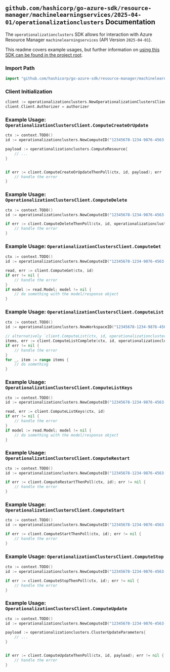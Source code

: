 
## `github.com/hashicorp/go-azure-sdk/resource-manager/machinelearningservices/2025-04-01/operationalizationclusters` Documentation

The `operationalizationclusters` SDK allows for interaction with Azure Resource Manager `machinelearningservices` (API Version `2025-04-01`).

This readme covers example usages, but further information on [using this SDK can be found in the project root](https://github.com/hashicorp/go-azure-sdk/tree/main/docs).

### Import Path

```go
import "github.com/hashicorp/go-azure-sdk/resource-manager/machinelearningservices/2025-04-01/operationalizationclusters"
```


### Client Initialization

```go
client := operationalizationclusters.NewOperationalizationClustersClientWithBaseURI("https://management.azure.com")
client.Client.Authorizer = authorizer
```


### Example Usage: `OperationalizationClustersClient.ComputeCreateOrUpdate`

```go
ctx := context.TODO()
id := operationalizationclusters.NewComputeID("12345678-1234-9876-4563-123456789012", "example-resource-group", "workspaceName", "computeName")

payload := operationalizationclusters.ComputeResource{
	// ...
}


if err := client.ComputeCreateOrUpdateThenPoll(ctx, id, payload); err != nil {
	// handle the error
}
```


### Example Usage: `OperationalizationClustersClient.ComputeDelete`

```go
ctx := context.TODO()
id := operationalizationclusters.NewComputeID("12345678-1234-9876-4563-123456789012", "example-resource-group", "workspaceName", "computeName")

if err := client.ComputeDeleteThenPoll(ctx, id, operationalizationclusters.DefaultComputeDeleteOperationOptions()); err != nil {
	// handle the error
}
```


### Example Usage: `OperationalizationClustersClient.ComputeGet`

```go
ctx := context.TODO()
id := operationalizationclusters.NewComputeID("12345678-1234-9876-4563-123456789012", "example-resource-group", "workspaceName", "computeName")

read, err := client.ComputeGet(ctx, id)
if err != nil {
	// handle the error
}
if model := read.Model; model != nil {
	// do something with the model/response object
}
```


### Example Usage: `OperationalizationClustersClient.ComputeList`

```go
ctx := context.TODO()
id := operationalizationclusters.NewWorkspaceID("12345678-1234-9876-4563-123456789012", "example-resource-group", "workspaceName")

// alternatively `client.ComputeList(ctx, id, operationalizationclusters.DefaultComputeListOperationOptions())` can be used to do batched pagination
items, err := client.ComputeListComplete(ctx, id, operationalizationclusters.DefaultComputeListOperationOptions())
if err != nil {
	// handle the error
}
for _, item := range items {
	// do something
}
```


### Example Usage: `OperationalizationClustersClient.ComputeListKeys`

```go
ctx := context.TODO()
id := operationalizationclusters.NewComputeID("12345678-1234-9876-4563-123456789012", "example-resource-group", "workspaceName", "computeName")

read, err := client.ComputeListKeys(ctx, id)
if err != nil {
	// handle the error
}
if model := read.Model; model != nil {
	// do something with the model/response object
}
```


### Example Usage: `OperationalizationClustersClient.ComputeRestart`

```go
ctx := context.TODO()
id := operationalizationclusters.NewComputeID("12345678-1234-9876-4563-123456789012", "example-resource-group", "workspaceName", "computeName")

if err := client.ComputeRestartThenPoll(ctx, id); err != nil {
	// handle the error
}
```


### Example Usage: `OperationalizationClustersClient.ComputeStart`

```go
ctx := context.TODO()
id := operationalizationclusters.NewComputeID("12345678-1234-9876-4563-123456789012", "example-resource-group", "workspaceName", "computeName")

if err := client.ComputeStartThenPoll(ctx, id); err != nil {
	// handle the error
}
```


### Example Usage: `OperationalizationClustersClient.ComputeStop`

```go
ctx := context.TODO()
id := operationalizationclusters.NewComputeID("12345678-1234-9876-4563-123456789012", "example-resource-group", "workspaceName", "computeName")

if err := client.ComputeStopThenPoll(ctx, id); err != nil {
	// handle the error
}
```


### Example Usage: `OperationalizationClustersClient.ComputeUpdate`

```go
ctx := context.TODO()
id := operationalizationclusters.NewComputeID("12345678-1234-9876-4563-123456789012", "example-resource-group", "workspaceName", "computeName")

payload := operationalizationclusters.ClusterUpdateParameters{
	// ...
}


if err := client.ComputeUpdateThenPoll(ctx, id, payload); err != nil {
	// handle the error
}
```

